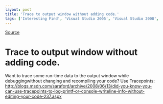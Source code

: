 ```yaml
---
layout: post
title: 'Trace to output window without adding code.'
tags: ['Interesting Find', 'Visual Studio 2005', 'Visual Studio 2008', 'msmvps']
---
```

[Source](http://blogs.msmvps.com/peterritchie/2008/06/13/trace-to-output-window-without-adding-code/ "Permalink to Trace to output window without adding code.")

# Trace to output window without adding code.

Want to trace some run-time data to the output window while debuggingwithout changing and recompiling your code? Use Tracepoints: <http://blogs.msdn.com/saraford/archive/2008/06/13/did-you-know-you-can-use-tracepoints-to-log-printf-or-console-writeline-info-without-editing-your-code-237.aspx>


